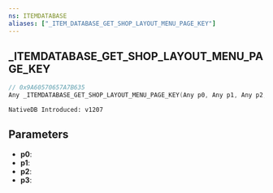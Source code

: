 ```yaml
---
ns: ITEMDATABASE
aliases: ["_ITEM_DATABASE_GET_SHOP_LAYOUT_MENU_PAGE_KEY"]
---
```

## _ITEMDATABASE_GET_SHOP_LAYOUT_MENU_PAGE_KEY

```c
// 0x9A60570657A7B635
Any _ITEMDATABASE_GET_SHOP_LAYOUT_MENU_PAGE_KEY(Any p0, Any p1, Any p2, Any p3);
```

```
NativeDB Introduced: v1207
```

## Parameters
* **p0**:
* **p1**:
* **p2**:
* **p3**:
